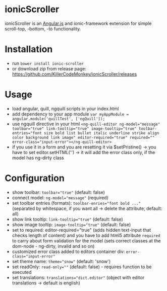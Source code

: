 # ionicScroller

ionicScroller is an [Angular.js](http://angularjs.org/) and ionic-framework extension for simple scroll-top, -bottom, -to functionality.

Installation
============
- run `bower install ionic-scroller`
- or download zip from release page: https://github.com/KillerCodeMonkey/ionicScroller/releases

Usage
=====
- load angular, quill, ngquill scripts in your index.html
- add dependency to your app module `var myAppModule = angular.module('quillTest', ['ngQuill']);`
- use ngquill directive in your html
`<ng-quill-editor ng-model="message" toolbar="true" link-tooltip="true" image-tooltip="true" toolbar-entries="font size bold list bullet italic underline strike align color background link image" editor-required="true" required="" error-class="input-error"></ng-quill-editor>`
- if you use it in a form and you are resetting it via $setPristine() -> you have to set editor.setHTML('') -> it will add the error class only, if the model has ng-dirty class

Configuration
=============

- show toolbar: `toolbar="true"` (default: false)
- connect model: `ng-model="message"` (required)
- set toolbar entries (formats): `toolbar-enries="font bold ..."` (separated by whitespace, if you want all -> delete the attribute, default: all)
- show link tooltip: `link-tooltip="true"` (default: false)
- show image tooltip: `image-tooltip="true"` (default: false)
- set to required: editor-required="true" (adds hidden text-input that checks length of content) and you have to add html5 attribute `required` to carry about form validation for the model (sets correct classes at the dom-node - ng-dirty, invalid and so on)
- customized error class added to editors container div: `error-class="input-error"`
- set theme name: `theme="snow"` (default: 'snow')
- set readOnly: `read-only=""` (default: false) - requires function to be executed
- set translations: `translations="dict.editor"` (object with editor translations -> default is english)
